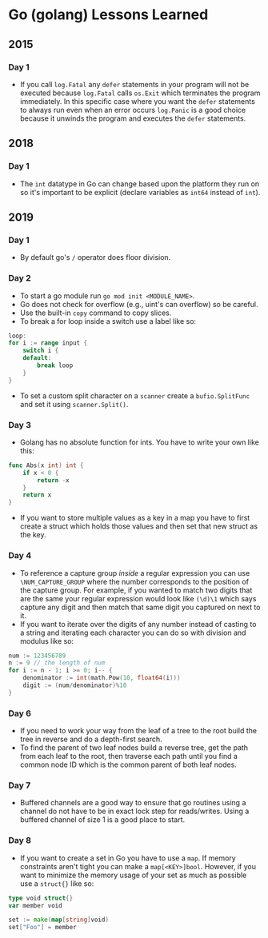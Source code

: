 # Go (golang) Lessons Learned

## 2015
### Day 1
* If you call `log.Fatal` any `defer` statements in your program will not be executed because `log.Fatal` calls `os.Exit`
which terminates the program immediately. In this specific case where you want the `defer` statements to always run even
when an error occurs `log.Panic` is a good choice because it unwinds the program and executes the `defer` statements.
  
## 2018
### Day 1
* The `int` datatype in Go can change based upon the platform they run on so it's important to be explicit (declare variables as `int64` instead of `int`).

## 2019
### Day 1
* By default go's `/` operator does floor division.

### Day 2
* To start a go module run `go mod init <MODULE_NAME>`.
* Go does not check for overflow (e.g., uint's can overflow) so be careful.
* Use the built-in `copy` command to copy slices.
* To break a for loop inside a switch use a label like so:
```go
loop:
for i := range input {
    switch i {
    default:
        break loop
    }
}
```
* To set a custom split character on a `scanner` create a `bufio.SplitFunc` and set it using `scanner.Split()`.

### Day 3
* Golang has no absolute function for ints. You have to write your own like this:
```go
func Abs(x int) int {
	if x < 0 {
		return -x
	}
	return x
}
```
* If you want to store multiple values as a key in a map you have to first create a struct which holds those values and
then set that new struct as the key.

### Day 4
* To reference a capture group *inside* a regular expression you can use `\NUM_CAPTURE_GROUP` where the number corresponds
to the position of the capture group. For example, if you wanted to match two digits that are the same your regular expression
would look like `(\d)\1` which says capture any digit and then match that same digit you captured on next to it.
* If you want to iterate over the digits of any number instead of casting to a string and iterating each character you can do 
so with division and modulus like so:
```go
num := 123456789
n := 9 // the length of num
for i := n - 1; i >= 0; i-- {
	denominator := int(math.Pow(10, float64(i)))
	digit := (num/denominator)%10
}
```

### Day 6
* If you need to work your way from the leaf of a tree to the root build the tree in reverse and do a depth-first search.
* To find the parent of two leaf nodes build a reverse tree, get the path from each leaf to the root, then traverse each path
until you find a common node ID which is the common parent of both leaf nodes.

### Day 7
* Buffered channels are a good way to ensure that go routines using a channel do not have to be in exact lock step
for reads/writes. Using a buffered channel of size 1 is a good place to start.

### Day 8
* If you want to create a set in Go you have to use a `map`. If memory constraints aren't tight you can make a
`map[<KEY>]bool`. However, if you want to minimize the memory usage of your set as much as possible use
a `struct{}` like so:
```go
type void struct{}
var member void

set := make(map[string]void)
set["Foo"] = member
```